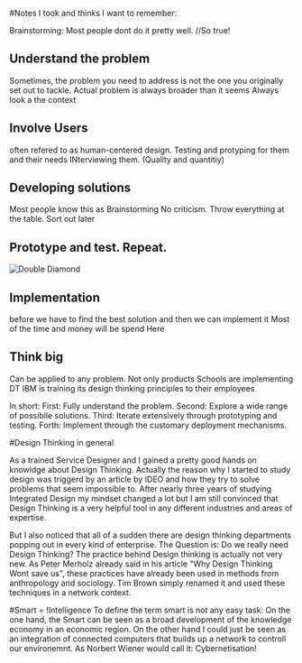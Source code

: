 #Notes I took and thinks I want to remember:

Brainstorming: Most people dont do it pretty well. //So true!

## Understand the problem
Sometimes, the problem you need to address is not the one you originally set out to tackle.
Actual problem is always broader than it seems
Always look a the context

## Involve Users
often refered to as human-centered design.
Testing and protyping for them and their needs
INterviewing them. (Quality and quantitiy)

## Developing solutions
Most people know this as Brainstorming
No criticism.
Throw everything at the table.
Sort out later

## Prototype and test. Repeat.
![Double Diamond](https://www.designcouncil.org.uk/sites/default/files/styles/dc_-_wysiwyg_-_smart_embed/public/assets/images/Double-Diamond-A3-for-publication-A-2000px_1.png?itok=uw0EBs5E)

## Implementation
before we have to find the best solution and then we can implement it
Most of the time and money will be spend Here

## Think big
Can be applied to any problem. Not only products
Schools are implementing DT
IBM is training its design thinking principles to their employees

In short:
First: Fully understand the problem.
Second: Explore a wide range of possibile solutions.
Third: Iterate extensively through prototyping and testing.
Forth: Implement through the customary deployment mechanisms.

#Design Thinking in general

As a trained Service Designer and I gained a pretty good hands on knowldge
about Design Thinking. Actually the reason why I started to study design was
triggerd by an article by IDEO and how they try to solve problems that seem
impossible to. After nearly three years of studying Integrated Design my mindset
changed a lot but I am still convinced that Design Thinking is a very helpful tool
in any different industries and areas of expertise.

But I also noticed that all of a sudden there are design thinking departments popping out in every kind
of enterprise. The Question is: Do we really need Design Thinking? The practice behind Design thinking is actually
not very new. As Peter Merholz already said in his article "Why Design Thinking Wont save us", these practices have already
been used in methods from anthropology and sociology. Tim Brown simply renamed it and used these techniques in a network
context.

#Smart = !Intelligence
To define the term smart is not any easy task:
On the one hand, the Smart can be seen as a broad development of the knowledge economy in an economic region.
On the other hand I could just be seen as an integration of connected computers that builds up a network to controll
our environemnt. As Norbert Wiener would call it: Cybernetisation!
